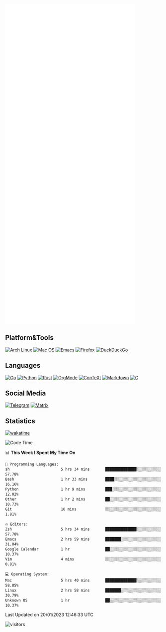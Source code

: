 ![Metrics](https://github.com/SteamedFish/SteamedFish/blob/master/github-metrics.svg)

## Platform&Tools

[![Arch Linux](https://img.shields.io/badge/ArchLinux-1793D1?logo=arch-linux&logoColor=fff&style=flat-square)](https://archlinux.org/)
[![Mac OS](https://img.shields.io/badge/MacOS-000000?style=flat-square&logo=macos&logoColor=F0F0F0)](https://www.apple.com/macos/)
[![Emacs](https://img.shields.io/badge/Emacs-%237F5AB6.svg?&style=flat-square&logo=gnu-emacs&logoColor=white)](https://www.gnu.org/software/emacs/)
[![Firefox](https://img.shields.io/badge/Firefox-FF7139?style=flat-square&logo=Firefox-Browser&logoColor=white)](https://firefox.com/)
[![DuckDuckGo](https://img.shields.io/badge/DuckDuckGo-DE5833?style=flat-square&logo=DuckDuckGo&logoColor=white)](https://duckduckgo.com/)

## Languages

[![Go](https://img.shields.io/badge/Golang-%2300ADD8.svg?style=flat-square&logo=go&logoColor=white)](https://golang.org/)
[![Python](https://img.shields.io/badge/Python-3670A0?style=flat-square&logo=python&logoColor=ffdd54)](https://www.python.org/)
[![Rust](https://img.shields.io/badge/Rust-%23000000.svg?style=flat-square&logo=rust&logoColor=white)](https://www.rust-lang.org/)
[![OrgMode](https://img.shields.io/badge/OrgMode-%23000000.svg?style=flat-square&logo=org&logoColor=white)](https://orgmode.org/)
[![ConTeXt](https://img.shields.io/badge/ConTeXt-%23008080.svg?style=flat-square&logo=latex&logoColor=white)](https://contextgarden.net/)
[![Markdown](https://img.shields.io/badge/MarkDown-%23000000.svg?style=flat-square&logo=markdown&logoColor=white)](https://daringfireball.net/projects/markdown/)
[![C](https://img.shields.io/badge/C-%2300599C.svg?style=flat-square&logo=c&logoColor=white)](https://www.iso.org/standard/74528.html)

## Social Media
[![Telegram](https://img.shields.io/badge/SteamedFish-2CA5E0?style=social&logo=telegram&logoColor=white)](https://t.me/SteamedFish)
[![Matrix](https://img.shields.io/badge/SteamedFish-2CA5E0?style=social&logo=matrix&logoColor=black)](https://matrix.to/#/@i:steamedfish.org)

## Statistics
[![wakatime](https://wakatime.com/badge/user/168280d6-fcf2-4b4f-ad3a-dc4612f35b38.svg)](https://wakatime.com/@168280d6-fcf2-4b4f-ad3a-dc4612f35b38)

<!--START_SECTION:waka-->
![Code Time](http://img.shields.io/badge/Code%20Time-2%2C258%20hrs%2029%20mins-blue)

📊 **This Week I Spent My Time On** 

```text
💬 Programming Languages: 
sh                       5 hrs 34 mins       ██████████████░░░░░░░░░░░   57.78% 
Bash                     1 hr 33 mins        ████░░░░░░░░░░░░░░░░░░░░░   16.16% 
Python                   1 hr 9 mins         ███░░░░░░░░░░░░░░░░░░░░░░   12.02% 
Other                    1 hr 2 mins         ██░░░░░░░░░░░░░░░░░░░░░░░   10.73% 
Git                      10 mins             ░░░░░░░░░░░░░░░░░░░░░░░░░   1.81%

🔥 Editors: 
Zsh                      5 hrs 34 mins       ██████████████░░░░░░░░░░░   57.78% 
Emacs                    2 hrs 59 mins       ███████░░░░░░░░░░░░░░░░░░   31.04% 
Google Calendar          1 hr                ██░░░░░░░░░░░░░░░░░░░░░░░   10.37% 
Vim                      4 mins              ░░░░░░░░░░░░░░░░░░░░░░░░░   0.81%

💻 Operating System: 
Mac                      5 hrs 40 mins       ██████████████░░░░░░░░░░░   58.85% 
Linux                    2 hrs 58 mins       ███████░░░░░░░░░░░░░░░░░░   30.79% 
Unknown OS               1 hr                ██░░░░░░░░░░░░░░░░░░░░░░░   10.37%

```


 Last Updated on 20/01/2023 12:46:33 UTC
<!--END_SECTION:waka-->

![visitors](https://visitor-badge.laobi.icu/badge?page_id=SteamedFish.SteamedFish)
